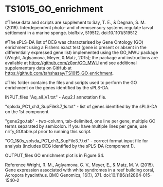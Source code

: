 # TS1015_GO_enrichment

#These data and scripts are supplement to Say, T. E., & Degnan, S. M. (2019). Interdependent photo- and chemosensory systems regulate larval settlement in a marine sponge. bioRxiv, 519512. doi:10.1101/519512


#The sPLS-DA list of DEG was characterised by Gene Ontology (GO) enrichment using a Fishers exact test (gene is present or absent in the differentially expressed gene list) implemented using the GO_MWU package (Wright, Aglyamova, Meyer, & Matz, 2015); the package and instructions are available at https://github.com/z0on/GO_MWU and see additional supplementary data on GitHub at https://github.com/tahshasay/TS1015_GO_enrichment.


#This folder contains the files and scripts used to perform the GO enrichment on the genes identified by the sPLS-DA.

INPUT_files
"Aq_all_V1.txt" - Aqu2.1 annotation file.

"splsda_PC1_ch3_SupFile3.7_1s.txt" - list of genes identified by the sPLS-DA on the 1st component. 

"gene2go.tab" - two-column, tab-delimited, one line per gene, multiple GO terms separated by semicolon. If you have multiple lines per gene, use nrify_GOtable.pl prior to running this script.

"GO_1&0s_splsda_PC1_ch3_SupFile3.7.txt" - correct format input file for analysis (includes DEG identified by the sPLS-DA (component 1). 

OUTPUT_files
GO enrichment plot is in Figure S4.

Reference
Wright, R. M., Aglyamova, G. V., Meyer, E., & Matz, M. V. (2015). Gene expression associated with white syndromes in a reef building coral, Acropora hyacinthus. BMC Genomics, 16(1), 371. doi:10.1186/s12864-015-1540-2
